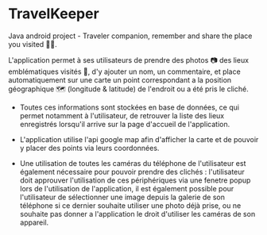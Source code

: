 # TravelKeeper

Java android project - Traveler companion, remember and share the place you visited 🚶‍♂️.

L'application permet à ses utilisateurs de prendre des photos 📷 des lieux emblématiques visités 🗽, d'y ajouter un nom, un commentaire, et place automatiquement sur une carte un point correspondant a la position géographique 🗺️ (longitude & latitude) de l'endroit ou a été pris le cliché.

- Toutes ces informations sont stockées en base de données, ce qui permet notamment à l'utilisateur, de retrouver la liste des lieux enregistrés lorsqu'il arrive sur la page d'accueil de l'application.

- L'application utilise l'api google map afin d'afficher la carte et de pouvoir y placer des points via leurs coordonnées.

- Une utilisation de toutes les caméras du téléphone de l'utilisateur est également nécessaire pour pouvoir prendre des clichés : l'utilisateur doit approuver l'utilisation de ces périphériques via une fenetre popup lors de l'utilisation de l'application, il est également possible pour l'utilisateur de sélectionner une image depuis la galerie de son téléphone si ce dernier souhaite utiliser une photo déjà prise, ou ne souhaite pas donner a l'application le droit d'utiliser les caméras de son appareil.


